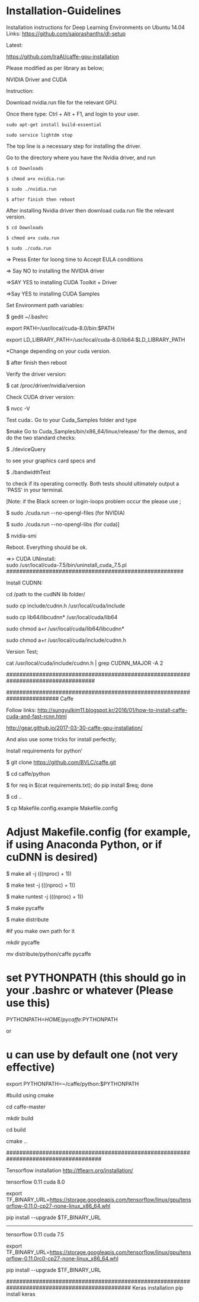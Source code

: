 # Installation-Guidelines
Installation instructions for Deep Learning Environments on Ubuntu 14.04
Links:
https://github.com/saiprashanths/dl-setup

Latest:

https://github.com/IraAI/caffe-gpu-installation

Please modified as per library as below;

NVIDIA Driver and CUDA

Instruction:

Download nvidia.run file for the relevant GPU.

Once there type: Ctrl + Alt + F1, and login to your user.

	sudo apt-get install build-essential

	sudo service lightdm stop 

The top line is a necessary step for installing the driver.
        
Go to the directory where you have the Nvidia driver, and run

	$ cd Downloads
        
	$ chmod a+x nvidia.run
        
	$ sudo ./nvidia.run
        
	$ after finish then reboot 
        
After installing Nvidia driver then download cuda.run file the relevant version.

	$ cd Downloads
        
	$ chmod a+x cuda.run 
        
	$ sudo ./cuda.run 
        
=> Press Enter for loong time to Accept EULA conditions

=> Say NO to installing the NVIDIA driver

=>SAY YES to installing CUDA Toolkit + Driver

=>Say YES to installing CUDA Samples

Set Environment path variables:

$ gedit ~/.bashrc

export PATH=/usr/local/cuda-8.0/bin:$PATH

export LD_LIBRARY_PATH=/usr/local/cuda-8.0/lib64:$LD_LIBRARY_PATH

*Change depending on your cuda version.

$ after finish then reboot 

Verify the driver version:

$ cat /proc/driver/nvidia/version

Check CUDA driver version:

$ nvcc -V

Test cuda:. Go to your Cuda_Samples folder and type 

$make
Go to Cuda_Samples/bin/x86_64/linux/release/ for the demos, and do the two standard checks:

$ ./deviceQuery

to see your graphics card specs and

$ ./bandwidthTest

to check if its operating correctly. Both tests should ultimately output a 'PASS' in your terminal.

[Note: if the Black screen or  login-loops  problem occur the please use ;

$ sudo ./cuda.run --no-opengl-files (for NVIDIA)

$ sudo ./cuda.run --no-opengl-libs (for cuda)]


$ nvidia-smi


Reboot. Everything should be ok. 


⇒> CUDA UNinstall:  
sudo /usr/local/cuda-7.5/bin/uninstall_cuda_7.5.pl
######################################################


Install CUDNN:

cd   /path to the cudNN lib folder/

sudo cp include/cudnn.h /usr/local/cuda/include

sudo cp lib64/libcudnn* /usr/local/cuda/lib64

sudo chmod a+r /usr/local/cuda/lib64/libcudnn*

sudo chmod a+r /usr/local/cuda/include/cudnn.h


Version Test;

cat /usr/local/cuda/include/cudnn.h | grep CUDNN_MAJOR -A 2


###################################################################################

########################################################################
 Caffe
 

Follow links:
http://sungyulkim11.blogspot.kr/2016/01/how-to-install-caffe-cuda-and-fast-rcnn.html

http://gear.github.io/2017-03-30-caffe-gpu-installation/


And also use some tricks for install perfectly;

Install requirements for python’

$ git clone https://github.com/BVLC/caffe.git

$ cd caffe/python

$ for req in $(cat requirements.txt); do pip install $req; done

$ cd ..

$ cp Makefile.config.example Makefile.config

# Adjust Makefile.config (for example, if using Anaconda Python, or if cuDNN is desired)

$ make all -j $(($(nproc) + 1))

$ make test -j $(($(nproc) + 1))

$ make runtest -j $(($(nproc) + 1))

$ make pycaffe

$ make distribute

#if you make own path for it

mkdir pycaffe

mv distribute/python/caffe pycaffe

# set PYTHONPATH (this should go in your .bashrc or whatever (Please use this)

PYTHONPATH=${HOME}/pycaffe:$PYTHONPATH

or

# u can use by default one (not very effective)

export PYTHONPATH=~/caffe/python:$PYTHONPATH

#build using cmake

cd caffe-master

mkdir build

cd build

cmake ..

#####################################################################################

Tensorflow installation
http://tflearn.org/installation/


tensorflow 0.11 cuda 8.0


export TF_BINARY_URL=https://storage.googleapis.com/tensorflow/linux/gpu/tensorflow-0.11.0-cp27-none-linux_x86_64.whl


pip install --upgrade $TF_BINARY_URL


----------------------------------


tensorflow 0.11 cuda 7.5


export TF_BINARY_URL=https://storage.googleapis.com/tensorflow/linux/gpu/tensorflow-0.11.0rc0-cp27-none-linux_x86_64.whl

pip install --upgrade $TF_BINARY_URL


##############################################################################################
Keras installation
	pip install keras






